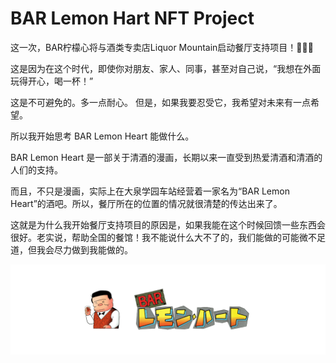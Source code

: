 # BAR Lemon Hart NFT Project

这一次，BAR柠檬心将与酒类专卖店Liquor Mountain启动餐厅支持项目！👏👏👏

这是因为在这个时代，即使你对朋友、家人、同事，甚至对自己说，“我想在外面玩得开心，喝一杯！”

这是不可避免的。多一点耐心。
但是，如果我要忍受它，我希望对未来有一点希望。

所以我开始思考 BAR Lemon Heart 能做什么。

BAR Lemon Heart 是一部关于清酒的漫画，长期以来一直受到热爱清酒和清酒的人们的支持。

而且，不只是漫画，实际上在大泉学园车站经营着一家名为“BAR Lemon Heart”的酒吧。所以，餐厅所在的位置的情况就很清楚的传达出来了。

这就是为什么我开始餐厅支持项目的原因是，如果我能在这个时候回馈一些东西会很好。老实说，帮助全国的餐馆！我不能说什么大不了的，我们能做的可能微不足道，但我会尽力做到我能做的。

![nft](unnamed.png)
